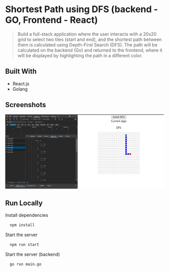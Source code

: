 # Shortest Path using DFS (backend - GO, Frontend - React)

>Build a full-stack application where the user interacts with a 20x20 grid to select two tiles (start and end), and the shortest path between them is calculated using Depth-First Search (DFS). The path will be calculated on the backend (Go) and returned to the frontend, where it will be displayed by highlighting the path in a different color.

## Built With

- React.js
- Golang

## Screenshots

![App Screenshot](./Screenshot%202025-02-20%20162320.png)

## Run Locally

Install dependencies

```bash
  npm install
```

Start the server

```bash
  npm run start
```
Start the server (backend)

```bash
  go run main.go
```